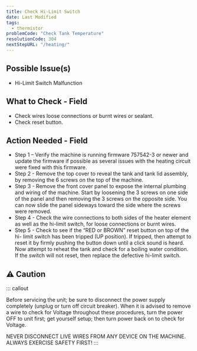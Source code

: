 ```yaml
---
title: Check Hi-Limit Switch
date: Last Modified 
tags:
  - thermistor
problemCode: "Check Tank Temperature"
resolutionCode: 304
nextStepURL: "/heating/"
---
```

## Possible Issue(s)

- Hi-Limit Switch Malfunction

## What to Check - Field

- Check wires loose connections or burnt wires or sealant.
- Check reset button.

## Action Needed - Field

- Step 1 – Verify the machine is running firmware 757542-3 or newer and update the firmware if possible as several issues with the heating circuit were fixed with this firmware.
- Step 2 - Remove the top cover to reveal the tank and tank lid assembly, by removing the 6 screws on the top of the machine.
- Step 3 - Remove the front cover panel to expose the internal plumbing and wiring of the machine. Start by loosening the 3 screws on one side of the panel and then removing the 3 screws on the opposite side. You can now slide the panel sideways toward the side where the screws were removed.
- Step 4 - Check the wire connections to both sides of the heater element as well as the hi-limit switch, for loose connections or burnt wires.
- Step 5 - Check to see if the “RED or BROWN” reset button on top of the hi- limit switch has been tripped (UP position). If tripped, then attempt to reset it by firmly pushing the button down until a click sound is heard. Now attempt to reheat the tank and check for a boiling water condition. If the switch will not reset, then replace the defective hi-limit switch.

## ⚠️ Caution

::: callout

Before servicing the unit; be sure to disconnect the power supply completely (unplug or turn off circuit breaker). When it is advised to remove a wire to check for Voltage throughout these procedures, turn the power OFF to unit first; get yourself setup; then turn power back on to check for Voltage.

NEVER DISCONNECT LIVE WIRES FROM ANY DEVICE ON THE MACHINE. ALWAYS EXERCISE SAFETY FIRST!
:::

